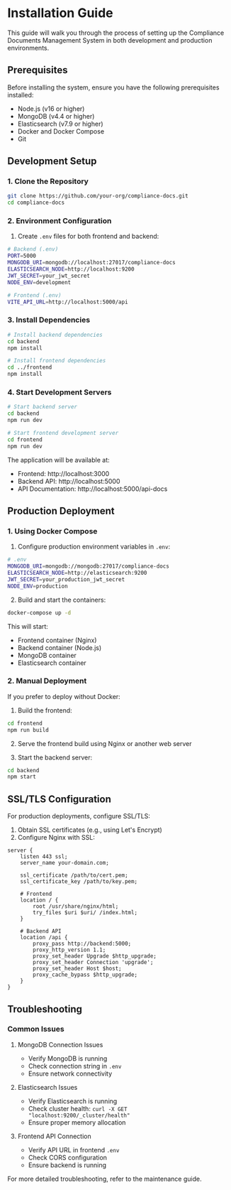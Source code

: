 # Installation Guide

This guide will walk you through the process of setting up the Compliance Documents Management System in both development and production environments.

## Prerequisites

Before installing the system, ensure you have the following prerequisites installed:

- Node.js (v16 or higher)
- MongoDB (v4.4 or higher)
- Elasticsearch (v7.9 or higher)
- Docker and Docker Compose
- Git

## Development Setup

### 1. Clone the Repository

```bash
git clone https://github.com/your-org/compliance-docs.git
cd compliance-docs
```

### 2. Environment Configuration

1. Create `.env` files for both frontend and backend:

```bash
# Backend (.env)
PORT=5000
MONGODB_URI=mongodb://localhost:27017/compliance-docs
ELASTICSEARCH_NODE=http://localhost:9200
JWT_SECRET=your_jwt_secret
NODE_ENV=development

# Frontend (.env)
VITE_API_URL=http://localhost:5000/api
```

### 3. Install Dependencies

```bash
# Install backend dependencies
cd backend
npm install

# Install frontend dependencies
cd ../frontend
npm install
```

### 4. Start Development Servers

```bash
# Start backend server
cd backend
npm run dev

# Start frontend development server
cd frontend
npm run dev
```

The application will be available at:
- Frontend: http://localhost:3000
- Backend API: http://localhost:5000
- API Documentation: http://localhost:5000/api-docs

## Production Deployment

### 1. Using Docker Compose

1. Configure production environment variables in `.env`:

```bash
# .env
MONGODB_URI=mongodb://mongodb:27017/compliance-docs
ELASTICSEARCH_NODE=http://elasticsearch:9200
JWT_SECRET=your_production_jwt_secret
NODE_ENV=production
```

2. Build and start the containers:

```bash
docker-compose up -d
```

This will start:
- Frontend container (Nginx)
- Backend container (Node.js)
- MongoDB container
- Elasticsearch container

### 2. Manual Deployment

If you prefer to deploy without Docker:

1. Build the frontend:
```bash
cd frontend
npm run build
```

2. Serve the frontend build using Nginx or another web server

3. Start the backend server:
```bash
cd backend
npm start
```

## SSL/TLS Configuration

For production deployments, configure SSL/TLS:

1. Obtain SSL certificates (e.g., using Let's Encrypt)
2. Configure Nginx with SSL:

```nginx
server {
    listen 443 ssl;
    server_name your-domain.com;

    ssl_certificate /path/to/cert.pem;
    ssl_certificate_key /path/to/key.pem;

    # Frontend
    location / {
        root /usr/share/nginx/html;
        try_files $uri $uri/ /index.html;
    }

    # Backend API
    location /api {
        proxy_pass http://backend:5000;
        proxy_http_version 1.1;
        proxy_set_header Upgrade $http_upgrade;
        proxy_set_header Connection 'upgrade';
        proxy_set_header Host $host;
        proxy_cache_bypass $http_upgrade;
    }
}
```

## Troubleshooting

### Common Issues

1. MongoDB Connection Issues
   - Verify MongoDB is running
   - Check connection string in `.env`
   - Ensure network connectivity

2. Elasticsearch Issues
   - Verify Elasticsearch is running
   - Check cluster health: `curl -X GET "localhost:9200/_cluster/health"`
   - Ensure proper memory allocation

3. Frontend API Connection
   - Verify API URL in frontend `.env`
   - Check CORS configuration
   - Ensure backend is running

For more detailed troubleshooting, refer to the maintenance guide.
